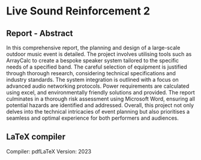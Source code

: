 # Live Sound Reinforcement 2

## Report - Abstract

In this comprehensive report, the planning and design of a large-scale outdoor music event is detailed. The project involves utilising tools such as ArrayCalc to create a bespoke speaker system tailored to the specific needs of a specified band. The careful selection of equipment is justified through thorough research, considering technical specifications and industry standards. The system integration is outlined with a focus on advanced audio networking protocols. Power requirements are calculated using excel, and environmentally friendly solutions and provided. The report culminates in a thorough risk assessment using Microsoft Word, ensuring all potential hazards are identified and addressed. Overall, this project not only delves into the technical intricacies of event planning but also prioritises a seamless and optimal experience for both performers and audiences.

## LaTeX compiler

Compiler: pdfLaTeX
Version: 2023
